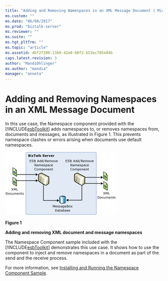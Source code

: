 ```yaml
---
title: "Adding and Removing Namespaces in an XML Message Document | Microsoft Docs"
ms.custom: ""
ms.date: "06/08/2017"
ms.prod: "biztalk-server"
ms.reviewer: ""
ms.suite: ""
ms.tgt_pltfrm: ""
ms.topic: "article"
ms.assetid: dbf2f209-13b9-42e0-b0f2-b53ec705e84b
caps.latest.revision: 3
author: "MandiOhlinger"
ms.author: "mandia"
manager: "anneta"
---
```

# Adding and Removing Namespaces in an XML Message Document
In this use case, the Namespace component provided with the [!INCLUDE[esbToolkit](../includes/esbtoolkit-md.md)] adds namespaces to, or removes namespaces from, documents and messages, as illustrated in Figure 1. This prevents namespace clashes or errors arising when documents use default namespaces.  
  
 ![Adding Removing Namespaces](../esb-toolkit/media/ch3-addingremovingnamespaces.gif "Ch3-AddingRemovingNamespaces")  
  
 **Figure 1**  
  
 **Adding and removing XML document and message namespaces**  
  
 The Namespace Component sample included with the [!INCLUDE[esbToolkit](../includes/esbtoolkit-md.md)] demonstrates this use case. It shows how to use the component to inject and remove namespaces in a document as part of the send and the receive process.  
  
 For more information, see [Installing and Running the Namespace Component Sample](../esb-toolkit/installing-and-running-the-namespace-component-sample.md).